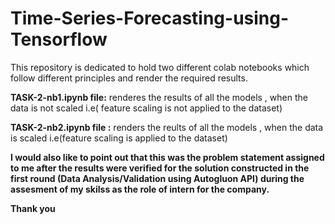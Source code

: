 # Time-Series-Forecasting-using-Tensorflow
This repository is dedicated to hold two different colab notebooks which follow different principles and render the required results.

**TASK-2-nb1.ipynb file:** renderes the results of all the models , when the data is not scaled i.e( feature scaling is not applied to the dataset)

**TASK-2-nb2.ipynb file :** renders the reults of all the models , when the data is scaled i.e(feature scaling is applied to the dataset)

**I would also like to point out that this was the problem statement assigned to me after the results were verified for the solution constructed in the first round (Data Analysis/Validation using Autogluon API) during the assesment of my skilss as the role of intern for the company.**

**Thank you**





